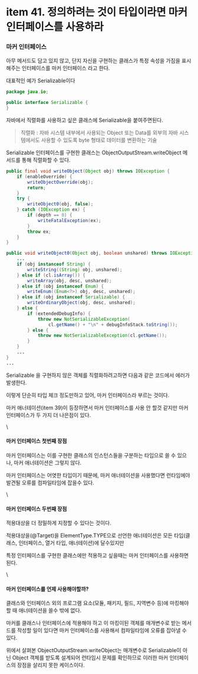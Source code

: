 # item 41. 정의하려는 것이 타입이라면 마커 인터페이스를 사용하라

### 마커 인터페이스

아무 메서드도 담고 있지 않고, 단지 자신을 구현하는 클래스가 특정 속성을 가짐을 표시해주는 인터페이스를 마커 인터페이스 라고 한다.

대표적인 예가 Serializable이다

```java
package java.io;

public interface Serializable { 
}
```

자바에서 직렬화를 사용하고 싶은 클래스에 Serializable을 붙여주면된다.

> 직렬화 : 자바 시스템 내부에서 사용되는 Object 또는 Data를 외부의 자바 시스템에서도 사용할 수 있도록 byte 형태로 데이터를 변환하는 기술

Serializable 인터페이스를 구현한 클래스는 ObjectOutputStream.writeObject 메서드를 통해 직렬화할 수 있다.

```java
public final void writeObject(Object obj) throws IOException {
    if (enableOverride) {
        writeObjectOverride(obj);
        return;
    }
    try {
        writeObject0(obj, false);
    } catch (IOException ex) {
        if (depth == 0) {
            writeFatalException(ex);
        }
        throw ex;
    }
}
```

```java
public void writeObject0(Object obj, boolean unshared) throws IOException {
    ...
    if (obj instanceof String) {
        writeString((String) obj, unshared);
    } else if (cl.isArray()) {
        writeArray(obj, desc, unshared);
    } else if (obj instanceof Enum) {
        writeEnum((Enum<?>) obj, desc, unshared);
    } else if (obj instanceof Serializable) {
        writeOrdinaryObject(obj, desc, unshared);
    } else {
        if (extendedDebugInfo) {
            throw new NotSerializableException(
                cl.getName() + "\n" + debugInfoStack.toString());
        } else {
            throw new NotSerializableException(cl.getName());
        }
    }
    ...
}
...
```

Serializable 을 구현하지 않은 객체를 직렬화하려고하면 다음과 같은 코드에서 에러가 발생한다.

이렇게 단순히 타입 체크 정도만하고 있어, 마커 인터페이스라 부르는 것이다.

마커 애너테이션(item 39)이 등장하면서 마커 인터페이스를 사용 안 할것 같지만 마커 인터페이스가 두 가지 더 나은점이 있다.

\


#### 마커 인터페이스 첫번째 장점

마커 인터페이스는 이를 구현한 클래스의 인스턴스들을 구분하는 타입으로 쓸 수 있으나, 마커 애너테이션은 그렇지 않다.

마커 인터페이스는 어엿한 타입이기 때문에, 마커 애너테이션을 사용했다면 런타임에야 발견될 오류를 컴파일타임에 잡을수 있다.

\


#### 마커 인터페이스 두번째 장점

적용대상을 더 정밀하게 지정할 수 있다는 것이다.

적용대상을(@Target)을 ElementType.TYPE으로 선언한 애너테이션은 모든 타입(클래스, 인터페이스, 열거 타입, 애너테이션)에 달수있지만

특정 인터페이스를 구현한 클래스에만 적용하고 싶을때는 마커 인터페이스를 사용하면 된다.

\


#### 마커 인터페이스를 언제 사용해야할까?

클래스와 인터페이스 외의 프로그램 요소(모듈, 패키지, 필드, 지역변수 등)에 마킹해야 할 때 애너테이션을 쓸수 밖에 없다.

마커를 클래스나 인터페이스에 적용해야 하고 이 마킹이된 객체를 매개변수로 받는 메서드를 작성할 일이 있다면 마커 인터페이스를 사용해서 컴파일타임에 오류를 잡아낼 수 있다.

위에서 살펴본 ObjectOutputStream.writeObject는 매개변수로 Serializable이 아닌 Object 객체를 받도록 설계되어 런타임시 문제를 확인하므로 이러한 마커 인터페이스의 장점을 살리지 못한 케이스이다.
